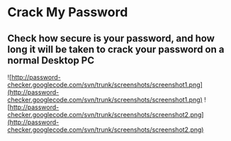 # Crack My Password #

## Check how secure is your password, and how long it will be taken to crack your password on a normal Desktop PC ##

![http://password-checker.googlecode.com/svn/trunk/screenshots/screenshot1.png](http://password-checker.googlecode.com/svn/trunk/screenshots/screenshot1.png)
![http://password-checker.googlecode.com/svn/trunk/screenshots/screenshot2.png](http://password-checker.googlecode.com/svn/trunk/screenshots/screenshot2.png)